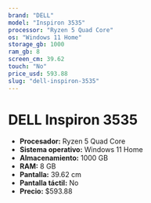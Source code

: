 ```yaml
---
brand: "DELL"
model: "Inspiron 3535"
processor: "Ryzen 5 Quad Core"
os: "Windows 11 Home"
storage_gb: 1000
ram_gb: 8
screen_cm: 39.62
touch: "No"
price_usd: 593.88
slug: "dell-inspiron-3535"
---
```


# DELL Inspiron 3535

- **Procesador:** Ryzen 5 Quad Core
- **Sistema operativo:** Windows 11 Home
- **Almacenamiento:** 1000 GB
- **RAM:** 8 GB
- **Pantalla:** 39.62 cm
- **Pantalla táctil:** No
- **Precio:** $593.88
